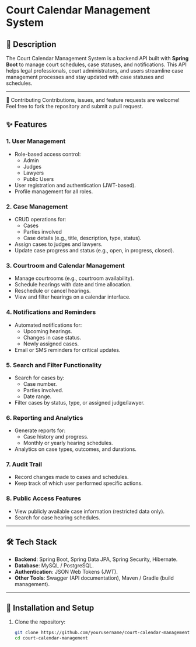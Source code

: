 # Court Calendar Management System  

## 📖 Description  
The Court Calendar Management System is a backend API built with **Spring Boot** to manage court schedules, case statuses, and notifications. This API helps legal professionals, court administrators, and users streamline case management processes and stay updated with case statuses and schedules.  

---

🤝 Contributing
Contributions, issues, and feature requests are welcome! Feel free to fork the repository and submit a pull request.

## ✨ Features  

### 1. **User Management**  
   - Role-based access control:
     - Admin
     - Judges
     - Lawyers
     - Public Users
   - User registration and authentication (JWT-based).  
   - Profile management for all roles.

### 2. **Case Management**  
   - CRUD operations for:
     - Cases
     - Parties involved
     - Case details (e.g., title, description, type, status).  
   - Assign cases to judges and lawyers.  
   - Update case progress and status (e.g., open, in progress, closed).  

### 3. **Courtroom and Calendar Management**  
   - Manage courtrooms (e.g., courtroom availability).  
   - Schedule hearings with date and time allocation.  
   - Reschedule or cancel hearings.  
   - View and filter hearings on a calendar interface.  

### 4. **Notifications and Reminders**  
   - Automated notifications for:
     - Upcoming hearings.
     - Changes in case status.
     - Newly assigned cases.  
   - Email or SMS reminders for critical updates.  

### 5. **Search and Filter Functionality**  
   - Search for cases by:
     - Case number.
     - Parties involved.
     - Date range.  
   - Filter cases by status, type, or assigned judge/lawyer.  

### 6. **Reporting and Analytics**  
   - Generate reports for:
     - Case history and progress.
     - Monthly or yearly hearing schedules.  
   - Analytics on case types, outcomes, and durations.  

### 7. **Audit Trail**  
   - Record changes made to cases and schedules.  
   - Keep track of which user performed specific actions.  

### 8. **Public Access Features**  
   - View publicly available case information (restricted data only).  
   - Search for case hearing schedules.  

---

## 🛠️ Tech Stack  

- **Backend**: Spring Boot, Spring Data JPA, Spring Security, Hibernate.  
- **Database**: MySQL / PostgreSQL.  
- **Authentication**: JSON Web Tokens (JWT).  
- **Other Tools**: Swagger (API documentation), Maven / Gradle (build management).  

---

## 🚀 Installation and Setup  

1. Clone the repository:  
   ```bash  
   git clone https://github.com/yourusername/court-calendar-management.git  
   cd court-calendar-management  
